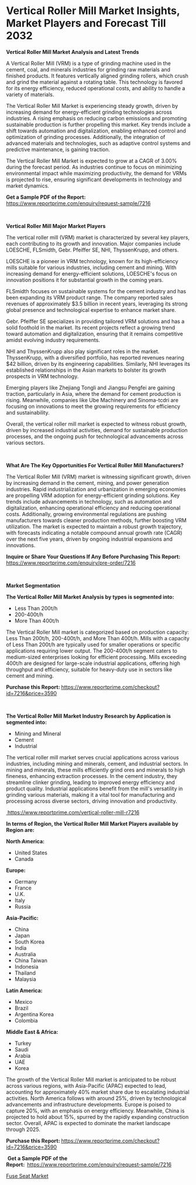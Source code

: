 <p><h1>Vertical Roller Mill Market Insights, Market Players and Forecast Till 2032</h1></p><p><strong>Vertical Roller Mill Market Analysis and Latest Trends</strong></p>
<p><p>A Vertical Roller Mill (VRM) is a type of grinding machine used in the cement, coal, and minerals industries for grinding raw materials and finished products. It features vertically aligned grinding rollers, which crush and grind the material against a rotating table. This technology is favored for its energy efficiency, reduced operational costs, and ability to handle a variety of materials. </p><p>The Vertical Roller Mill Market is experiencing steady growth, driven by increasing demand for energy-efficient grinding technologies across industries. A rising emphasis on reducing carbon emissions and promoting sustainable production is further propelling this market. Key trends include a shift towards automation and digitalization, enabling enhanced control and optimization of grinding processes. Additionally, the integration of advanced materials and technologies, such as adaptive control systems and predictive maintenance, is gaining traction.</p><p>The Vertical Roller Mill Market is expected to grow at a CAGR of 3.00% during the forecast period. As industries continue to focus on minimizing environmental impact while maximizing productivity, the demand for VRMs is projected to rise, ensuring significant developments in technology and market dynamics.</p></p>
<p><strong>Get a Sample PDF of the Report:&nbsp;</strong> <a href="https://www.reportprime.com/enquiry/request-sample/7216?utm_campaign=2452&utm_medium=2&utm_source=Github&utm_content=ia&utm_term=19032025&utm_id=vertical-roller-mill">https://www.reportprime.com/enquiry/request-sample/7216</a></p>
<p>&nbsp;</p>
<p><strong>Vertical Roller Mill Major Market Players</strong></p>
<p><p>The vertical roller mill (VRM) market is characterized by several key players, each contributing to its growth and innovation. Major companies include LOESCHE, FLSmidth, Gebr. Pfeiffer SE, NHI, ThyssenKrupp, and others.</p><p>LOESCHE is a pioneer in VRM technology, known for its high-efficiency mills suitable for various industries, including cement and mining. With increasing demand for energy-efficient solutions, LOESCHE's focus on innovation positions it for substantial growth in the coming years.</p><p>FLSmidth focuses on sustainable systems for the cement industry and has been expanding its VRM product range. The company reported sales revenues of approximately $3.5 billion in recent years, leveraging its strong global presence and technological expertise to enhance market share.</p><p>Gebr. Pfeiffer SE specializes in providing tailored VRM solutions and has a solid foothold in the market. Its recent projects reflect a growing trend toward automation and digitalization, ensuring that it remains competitive amidst evolving industry requirements.</p><p>NHI and ThyssenKrupp also play significant roles in the market. ThyssenKrupp, with a diversified portfolio, has reported revenues nearing $42 billion, driven by its engineering capabilities. Similarly, NHI leverages its established relationships in the Asian markets to bolster its growth prospects in VRM technology.</p><p>Emerging players like Zhejiang Tongli and Jiangsu Pengfei are gaining traction, particularly in Asia, where the demand for cement production is rising. Meanwhile, companies like Ube Machinery and Sinoma-tcdri are focusing on innovations to meet the growing requirements for efficiency and sustainability.</p><p>Overall, the vertical roller mill market is expected to witness robust growth, driven by increased industrial activities, demand for sustainable production processes, and the ongoing push for technological advancements across various sectors.</p></p>
<p>&nbsp;</p>
<p><strong>What Are The Key Opportunities For Vertical Roller Mill Manufacturers?</strong></p>
<p><p>The Vertical Roller Mill (VRM) market is witnessing significant growth, driven by increasing demand in the cement, mining, and power generation industries. Rapid industrialization and urbanization in emerging economies are propelling VRM adoption for energy-efficient grinding solutions. Key trends include advancements in technology, such as automation and digitalization, enhancing operational efficiency and reducing operational costs. Additionally, growing environmental regulations are pushing manufacturers towards cleaner production methods, further boosting VRM utilization. The market is expected to maintain a robust growth trajectory, with forecasts indicating a notable compound annual growth rate (CAGR) over the next five years, driven by ongoing industrial expansions and innovations.</p></p>
<p><strong>Inquire or Share Your Questions If Any Before Purchasing This Report:</strong> <a href="https://www.reportprime.com/enquiry/pre-order/7216?utm_campaign=2452&utm_medium=2&utm_source=Github&utm_content=ia&utm_term=19032025&utm_id=vertical-roller-mill">https://www.reportprime.com/enquiry/pre-order/7216</a></p>
<p>&nbsp;</p>
<p><strong>Market Segmentation</strong></p>
<p><strong>The Vertical Roller Mill Market Analysis by types is segmented into:</strong></p>
<p><ul><li>Less Than 200t/h</li><li>200-400t/h</li><li>More Than 400t/h</li></ul></p>
<p><p>The Vertical Roller Mill market is categorized based on production capacity: Less Than 200t/h, 200-400t/h, and More Than 400t/h. Mills with a capacity of Less Than 200t/h are typically used for smaller operations or specific applications requiring lower output. The 200-400t/h segment caters to medium-sized enterprises looking for efficient processing. Mills exceeding 400t/h are designed for large-scale industrial applications, offering high throughput and efficiency, suitable for heavy-duty use in sectors like cement and mining.</p></p>
<p><strong>Purchase this Report:&nbsp;</strong><a href="https://www.reportprime.com/checkout?id=7216&price=3590&utm_campaign=2452&utm_medium=2&utm_source=Github&utm_content=ia&utm_term=19032025&utm_id=vertical-roller-mill">https://www.reportprime.com/checkout?id=7216&price=3590</a></p>
<p>&nbsp;</p>
<p><strong>The Vertical Roller Mill Market Industry Research by Application is segmented into:</strong></p>
<p><ul><li>Mining and Mineral</li><li>Cement</li><li>Industrial</li></ul></p>
<p><p>The vertical roller mill market serves crucial applications across various industries, including mining and minerals, cement, and industrial sectors. In mining and minerals, these mills efficiently grind ores and minerals to high fineness, enhancing extraction processes. In the cement industry, they streamline clinker grinding, leading to improved energy efficiency and product quality. Industrial applications benefit from the mill's versatility in grinding various materials, making it a vital tool for manufacturing and processing across diverse sectors, driving innovation and productivity.</p></p>
<p><a href="https://www.reportprime.com/vertical-roller-mill-r7216?utm_campaign=2452&utm_medium=2&utm_source=Github&utm_content=ia&utm_term=19032025&utm_id=vertical-roller-mill">&nbsp;https://www.reportprime.com/vertical-roller-mill-r7216</a></p>
<p><strong>In terms of Region, the Vertical Roller Mill Market Players available by Region are:</strong></p>
<p>
    <p> <strong> North America: </strong>
        <ul>
            <li>United States</li>
            <li>Canada</li>
        </ul>
        </p> 
    <p> <strong> Europe: </strong>
        <ul>
            <li>Germany</li>
            <li>France</li>
            <li>U.K.</li>
            <li>Italy</li>
            <li>Russia</li>
        </ul>
        </p> 
    <p> <strong> Asia-Pacific: </strong>
        <ul>
            <li>China</li>
            <li>Japan</li>
            <li>South Korea</li>
            <li>India</li>
            <li>Australia</li>
            <li>China Taiwan</li>
            <li>Indonesia</li>
            <li>Thailand</li>
            <li>Malaysia</li>
        </ul>
        </p> 
    <p> <strong> Latin America: </strong>
        <ul>
            <li>Mexico</li>
            <li>Brazil</li>
            <li>Argentina Korea</li>
            <li>Colombia</li>
        </ul>
        </p> 
    <p> <strong> Middle East & Africa: </strong>
        <ul>
            <li>Turkey</li>
            <li>Saudi</li>
            <li>Arabia</li>
            <li>UAE</li>
            <li>Korea</li>
        </ul>
    </p>
    </p>
<p><p>The growth of the Vertical Roller Mill market is anticipated to be robust across various regions, with Asia-Pacific (APAC) expected to lead, accounting for approximately 40% market share due to escalating industrial activities. North America follows with around 25%, driven by technological advancements and infrastructure developments. Europe is poised to capture 20%, with an emphasis on energy efficiency. Meanwhile, China is projected to hold about 15%, spurred by the rapidly expanding construction sector. Overall, APAC is expected to dominate the market landscape through 2025.</p></p>
<p><strong>Purchase this Report: </strong><a href="https://www.reportprime.com/checkout?id=7216&price=3590&utm_campaign=2452&utm_medium=2&utm_source=Github&utm_content=ia&utm_term=19032025&utm_id=vertical-roller-mill">https://www.reportprime.com/checkout?id=7216&price=3590</a></p>
<p>&nbsp;<strong>Get a Sample PDF of the Report:&nbsp;&nbsp;</strong><a href="https://www.reportprime.com/enquiry/request-sample/7216?utm_campaign=2452&utm_medium=2&utm_source=Github&utm_content=ia&utm_term=19032025&utm_id=vertical-roller-mill">https://www.reportprime.com/enquiry/request-sample/7216</a></p>
<p><strong></strong></p>
<p><p><a href="https://github.com/zupankocka/Market-Research-Report-List-1/blob/main/fuse-seat-market.md?utm_campaign=2452&utm_medium=2&utm_source=Github&utm_content=ia&utm_term=19032025&utm_id=vertical-roller-mill">Fuse Seat Market</a></p></p>